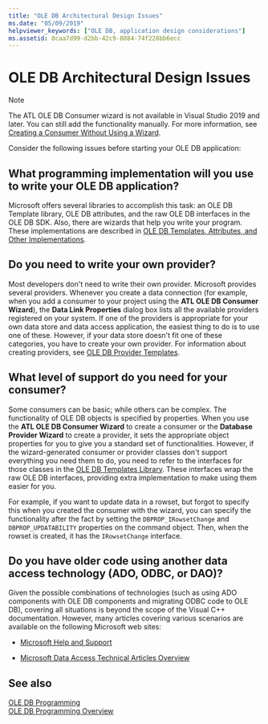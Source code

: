 ```yaml
---
title: "OLE DB Architectural Design Issues"
ms.date: "05/09/2019"
helpviewer_keywords: ["OLE DB, application design considerations"]
ms.assetid: 8caa7d99-d2bb-42c9-8884-74f228bb6ecc
---
```

# OLE DB Architectural Design Issues

> [!NOTE]
> The ATL OLE DB Consumer wizard is not available in Visual Studio 2019 and later. You can still add the functionality manually. For more information, see [Creating a Consumer Without Using a Wizard](creating-a-consumer-without-using-a-wizard.md).

Consider the following issues before starting your OLE DB application:

## What programming implementation will you use to write your OLE DB application?

Microsoft offers several libraries to accomplish this task: an OLE DB Template library, OLE DB attributes, and the raw OLE DB interfaces in the OLE DB SDK. Also, there are wizards that help you write your program. These implementations are described in [OLE DB Templates, Attributes, and Other Implementations](../../data/oledb/ole-db-templates-attributes-and-other-implementations.md).

## Do you need to write your own provider?

Most developers don't need to write their own provider. Microsoft provides several providers. Whenever you create a data connection (for example, when you add a consumer to your project using the **ATL OLE DB Consumer Wizard**), the **Data Link Properties** dialog box lists all the available providers registered on your system. If one of the providers is appropriate for your own data store and data access application, the easiest thing to do is to use one of these. However, if your data store doesn't fit one of these categories, you have to create your own provider. For information about creating providers, see [OLE DB Provider Templates](../../data/oledb/ole-db-provider-templates-cpp.md).

## What level of support do you need for your consumer?

Some consumers can be basic; while others can be complex. The functionality of OLE DB objects is specified by properties. When you use the **ATL OLE DB Consumer Wizard** to create a consumer or the **Database Provider Wizard** to create a provider, it sets the appropriate object properties for you to give you a standard set of functionalities. However, if the wizard-generated consumer or provider classes don't support everything you need them to do, you need to refer to the interfaces for those classes in the [OLE DB Templates Library](../../data/oledb/ole-db-templates.md). These interfaces wrap the raw OLE DB interfaces, providing extra implementation to make using them easier for you.

For example, if you want to update data in a rowset, but forgot to specify this when you created the consumer with the wizard, you can specify the functionality after the fact by setting the `DBPROP_IRowsetChange` and `DBPROP_UPDATABILITY` properties on the command object. Then, when the rowset is created, it has the `IRowsetChange` interface.

## Do you have older code using another data access technology (ADO, ODBC, or DAO)?

Given the possible combinations of technologies (such as using ADO components with OLE DB components and migrating ODBC code to OLE DB), covering all situations is beyond the scope of the Visual C++ documentation. However, many articles covering various scenarios are available on the following Microsoft web sites:

- [Microsoft Help and Support](https://support.microsoft.com/)

- [Microsoft Data Access Technical Articles Overview](/previous-versions/ms810811(v=msdn.10))

## See also

[OLE DB Programming](../../data/oledb/ole-db-programming.md)<br/>
[OLE DB Programming Overview](../../data/oledb/ole-db-programming-overview.md)
